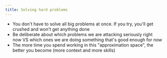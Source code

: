 ```yaml
---
title: Solving hard problems
---
```


- You don't have to solve all big problems at once. If you try, you'll get crushed and won't get anything done
- Be deliberate about which problems we are attacking seriously right now VS which ones we are doing something that's good enough for now
- The more time you spend working in this "approximation space", the better you become (more context and more skills)